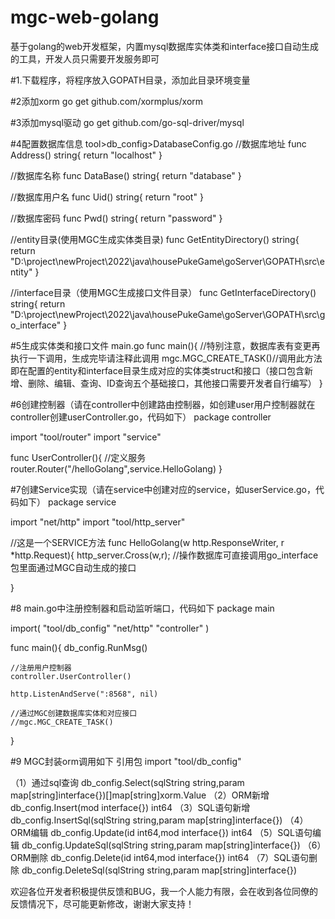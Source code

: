 # mgc-web-golang
基于golang的web开发框架，内置mysql数据库实体类和interface接口自动生成的工具，开发人员只需要开发服务即可

#1.下载程序，将程序放入GOPATH目录，添加此目录环境变量

#2添加xorm
go get github.com/xormplus/xorm

#3添加mysql驱动
go get github.com/go-sql-driver/mysql

#4配置数据库信息 tool>db_config>DatabaseConfig.go
//数据库地址
func Address() string{
	return "localhost"
}

//数据库名称
func DataBase() string{
	return "database"
}

//数据库用户名
func Uid() string{
	return "root"
}

//数据库密码
func Pwd() string{
	return "password"
}

//entity目录(使用MGC生成实体类目录)
func GetEntityDirectory() string{
	return "D:\\project\\newProject\\2022\\java\\housePukeGame\\goServer\\GOPATH\\src\\entity"
}

//interface目录（使用MGC生成接口文件目录）
func GetInterfaceDirectory() string{
	return "D:\\project\\newProject\\2022\\java\\housePukeGame\\goServer\\GOPATH\\src\\go_interface"
}

#5生成实体类和接口文件 main.go
func main(){
//特别注意，数据库表有变更再执行一下调用，生成完毕请注释此调用
	mgc.MGC_CREATE_TASK()//调用此方法即在配置的entity和interface目录生成对应的实体类struct和接口（接口包含新增、删除、编辑、查询、ID查询五个基础接口，其他接口需要开发者自行编写）
}

#6创建控制器（请在controller中创建路由控制器，如创建user用户控制器就在controller创建userController.go，代码如下）
package controller

import "tool/router"
import "service"

func UserController(){
	//定义服务
	router.Router("/helloGolang",service.HelloGolang)
}

#7创建Service实现（请在service中创建对应的service，如userService.go，代码如下）
package service

import "net/http"
import "tool/http_server"

//这是一个SERVICE方法
func HelloGolang(w http.ResponseWriter, r *http.Request){
	http_server.Cross(w,r);
	//操作数据库可直接调用go_interface包里面通过MGC自动生成的接口
	
}

#8 main.go中注册控制器和启动监听端口，代码如下
package main

import(
	"tool/db_config"
	"net/http"
	"controller"
)

func main(){
	db_config.RunMsg()
	
	//注册用户控制器
	controller.UserController()

	http.ListenAndServe(":8568", nil)

	//通过MGC创建数据库实体和对应接口
	//mgc.MGC_CREATE_TASK()

}

#9 MGC封装orm调用如下
引用包 import "tool/db_config"

（1）通过sql查询  db_config.Select(sqlString string,param map[string]interface{})[]map[string]xorm.Value
（2）ORM新增 db_config.Insert(mod interface{}) int64
（3）SQL语句新增 db_config.InsertSql(sqlString string,param map[string]interface{})
（4）ORM编辑 db_config.Update(id int64,mod interface{}) int64
（5）SQL语句编辑 db_config.UpdateSql(sqlString string,param map[string]interface{})
（6）ORM删除 db_config.Delete(id int64,mod interface{}) int64
（7）SQL语句删除 db_config.DeleteSql(sqlString string,param map[string]interface{})


欢迎各位开发者积极提供反馈和BUG，我一个人能力有限，会在收到各位同僚的反馈情况下，尽可能更新修改，谢谢大家支持！

